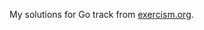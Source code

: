 My solutions for Go track from [exercism.org](https://exercism.org/profiles/milicagolocorbin/solutions?track_slug=go).